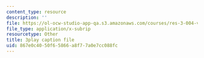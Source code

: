 ```yaml
---
content_type: resource
description: ''
file: https://ol-ocw-studio-app-qa.s3.amazonaws.com/courses/res-3-004-visualizing-materials-science-fall-2017/867e0c4050f65866a8f77a0e7cc088fc_80hnG8EH5tA.vtt
file_type: application/x-subrip
resourcetype: Other
title: 3play caption file
uid: 867e0c40-50f6-5866-a8f7-7a0e7cc088fc
---
```

